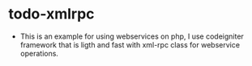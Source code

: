 todo-xmlrpc
===========
* This is an example for using webservices on php, I use codeigniter framework that is ligth and fast with xml-rpc class for webservice operations.
